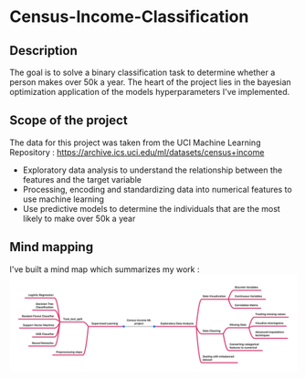 # Census-Income-Classification

## Description

The goal is to solve a binary classification task to determine whether a person makes over 50k a year. The heart of the project lies in the bayesian optimization application of the models hyperparameters I've implemented.
 
 ## Scope of the project 
 The data for this project was taken from the UCI Machine Learning Repository : https://archive.ics.uci.edu/ml/datasets/census+income
 * Exploratory data analysis to understand the relationship between the features and the target variable
 * Processing, encoding and standardizing data into numerical features to use machine learning
 * Use predictive models to determine the individuals that are the most likely to make over 50k a year

## Mind mapping

I've built a mind map which summarizes my work :
![mind_map](Images/mind_map.jpg)
